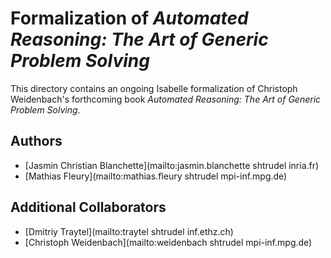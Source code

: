 # Formalization of _Automated Reasoning: The Art of Generic Problem Solving_ #

This directory contains an ongoing Isabelle formalization of Christoph
Weidenbach's forthcoming book _Automated Reasoning: The Art of Generic Problem
Solving_.

## Authors ##

* [Jasmin Christian Blanchette](mailto:jasmin.blanchette shtrudel inria.fr)
* [Mathias Fleury](mailto:mathias.fleury shtrudel mpi-inf.mpg.de)

## Additional Collaborators ##

* [Dmitriy Traytel](mailto:traytel shtrudel inf.ethz.ch)
* [Christoph Weidenbach](mailto:weidenbach shtrudel mpi-inf.mpg.de)

